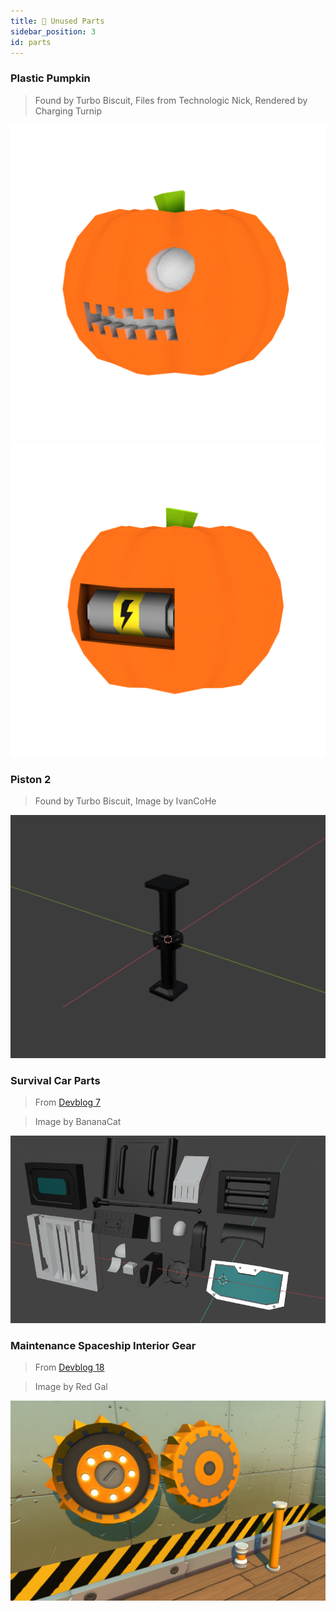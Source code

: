 ```yaml
---
title: 🧱 Unused Parts
sidebar_position: 3
id: parts
---
```


### Plastic Pumpkin
> Found by Turbo Biscuit, Files from Technologic Nick, Rendered by Charging Turnip

![](./pumpkin_front.png)
![](./pumpkin_back.png)

### Piston 2
> Found by Turbo Biscuit, Image by IvanCoHe

![](./piston2.png)

### Survival Car Parts
> From [Devblog 7](/devblog/7#cars-in-survival-mode)

> Image by BananaCat

![](./car-parts.png)

### Maintenance Spaceship Interior Gear
> From [Devblog 18](/devblog/18#the-crash)

> Image by Red Gal

![](./maintenance-spaceship-interior-gear.png)